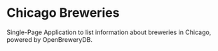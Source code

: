 # Chicago Breweries

Single-Page Application to list information about breweries in Chicago, powered by OpenBreweryDB.
